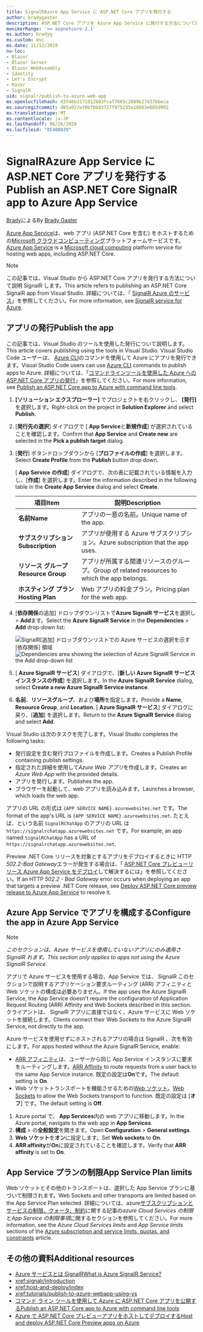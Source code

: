```yaml
---
title: SignalRAzure App Service に ASP.NET Core アプリを発行する
author: bradygaster
description: ASP.NET Core アプリを Azure App Service に発行する方法について説明 SignalR します。
monikerRange: '>= aspnetcore-2.1'
ms.author: bradyg
ms.custom: mvc
ms.date: 11/12/2019
no-loc:
- Blazor
- Blazor Server
- Blazor WebAssembly
- Identity
- Let's Encrypt
- Razor
- SignalR
uid: signalr/publish-to-azure-web-app
ms.openlocfilehash: d3f48b3171012b03fcaf7665c2089b27d37bbeca
ms.sourcegitcommit: d65a027e78bf0b83727f975235a18863e685d902
ms.translationtype: MT
ms.contentlocale: ja-JP
ms.lasthandoff: 06/26/2020
ms.locfileid: "85408839"
---
```

# <a name="publish-an-aspnet-core-signalr-app-to-azure-app-service"></a><span data-ttu-id="29b48-103">SignalRAzure App Service に ASP.NET Core アプリを発行する</span><span class="sxs-lookup"><span data-stu-id="29b48-103">Publish an ASP.NET Core SignalR app to Azure App Service</span></span>

<span data-ttu-id="29b48-104">[Brady](https://twitter.com/bradygaster)による</span><span class="sxs-lookup"><span data-stu-id="29b48-104">By [Brady Gaster](https://twitter.com/bradygaster)</span></span>

<span data-ttu-id="29b48-105">[Azure App Service](/azure/app-service/app-service-web-overview)は、web アプリ (ASP.NET Core を含む) をホストするための[Microsoft クラウドコンピューティング](https://azure.microsoft.com/)プラットフォームサービスです。</span><span class="sxs-lookup"><span data-stu-id="29b48-105">[Azure App Service](/azure/app-service/app-service-web-overview) is a [Microsoft cloud computing](https://azure.microsoft.com/) platform service for hosting web apps, including ASP.NET Core.</span></span>

> [!NOTE]
> <span data-ttu-id="29b48-106">この記事では、Visual Studio から ASP.NET Core アプリを発行する方法について説明 SignalR します。</span><span class="sxs-lookup"><span data-stu-id="29b48-106">This article refers to publishing an ASP.NET Core SignalR app from Visual Studio.</span></span> <span data-ttu-id="29b48-107">詳細については、「 [ SignalR Azure のサービス](https://azure.microsoft.com/services/signalr-service)」を参照してください。</span><span class="sxs-lookup"><span data-stu-id="29b48-107">For more information, see [SignalR service for Azure](https://azure.microsoft.com/services/signalr-service).</span></span>

## <a name="publish-the-app"></a><span data-ttu-id="29b48-108">アプリの発行</span><span class="sxs-lookup"><span data-stu-id="29b48-108">Publish the app</span></span>

<span data-ttu-id="29b48-109">この記事では、Visual Studio のツールを使用した発行について説明します。</span><span class="sxs-lookup"><span data-stu-id="29b48-109">This article covers publishing using the tools in Visual Studio.</span></span> <span data-ttu-id="29b48-110">Visual Studio Code ユーザーは、 [Azure CLI](/cli/azure)のコマンドを使用して Azure にアプリを発行できます。</span><span class="sxs-lookup"><span data-stu-id="29b48-110">Visual Studio Code users can use [Azure CLI](/cli/azure) commands to publish apps to Azure.</span></span> <span data-ttu-id="29b48-111">詳細については、「[コマンドラインツールを使用した Azure への ASP.NET Core アプリの発行](/azure/app-service/app-service-web-get-started-dotnet)」を参照してください。</span><span class="sxs-lookup"><span data-stu-id="29b48-111">For more information, see [Publish an ASP.NET Core app to Azure with command line tools](/azure/app-service/app-service-web-get-started-dotnet).</span></span>

1. <span data-ttu-id="29b48-112">**[ソリューション エクスプローラー]** でプロジェクトを右クリックし、 **[発行]** を選択します。</span><span class="sxs-lookup"><span data-stu-id="29b48-112">Right-click on the project in **Solution Explorer** and select **Publish**.</span></span>

1. <span data-ttu-id="29b48-113">[**発行先の選択**] ダイアログで [ **App Service**と**新規作成**] が選択されていることを確認します。</span><span class="sxs-lookup"><span data-stu-id="29b48-113">Confirm that **App Service** and **Create new** are selected in the **Pick a publish target** dialog.</span></span>

1. <span data-ttu-id="29b48-114">[**発行**] ボタンドロップダウンから [**プロファイルの作成**] を選択します。</span><span class="sxs-lookup"><span data-stu-id="29b48-114">Select **Create Profile** from the **Publish** button drop down.</span></span>

   <span data-ttu-id="29b48-115">[ **App Service の作成**] ダイアログで、次の表に記載されている情報を入力し、[**作成**] を選択します。</span><span class="sxs-lookup"><span data-stu-id="29b48-115">Enter the information described in the following table in the **Create App Service** dialog and select **Create**.</span></span>

   | <span data-ttu-id="29b48-116">項目</span><span class="sxs-lookup"><span data-stu-id="29b48-116">Item</span></span>               | <span data-ttu-id="29b48-117">説明</span><span class="sxs-lookup"><span data-stu-id="29b48-117">Description</span></span> |
   | ------------------ | ----------- |
   | <span data-ttu-id="29b48-118">**名前**</span><span class="sxs-lookup"><span data-stu-id="29b48-118">**Name**</span></span>           | <span data-ttu-id="29b48-119">アプリの一意の名前。</span><span class="sxs-lookup"><span data-stu-id="29b48-119">Unique name of the app.</span></span> |
   | <span data-ttu-id="29b48-120">**サブスクリプション**</span><span class="sxs-lookup"><span data-stu-id="29b48-120">**Subscription**</span></span>   | <span data-ttu-id="29b48-121">アプリが使用する Azure サブスクリプション。</span><span class="sxs-lookup"><span data-stu-id="29b48-121">Azure subscription that the app uses.</span></span> |
   | <span data-ttu-id="29b48-122">**リソース グループ**</span><span class="sxs-lookup"><span data-stu-id="29b48-122">**Resource Group**</span></span> | <span data-ttu-id="29b48-123">アプリが所属する関連リソースのグループ。</span><span class="sxs-lookup"><span data-stu-id="29b48-123">Group of related resources to which the app belongs.</span></span> |
   | <span data-ttu-id="29b48-124">**ホスティング プラン**</span><span class="sxs-lookup"><span data-stu-id="29b48-124">**Hosting Plan**</span></span>   | <span data-ttu-id="29b48-125">Web アプリの料金プラン。</span><span class="sxs-lookup"><span data-stu-id="29b48-125">Pricing plan for the web app.</span></span> |

1. <span data-ttu-id="29b48-126">[**依存関係**の追加] ドロップダウンリストで**Azure SignalR サービス**を選択し  >  **Add**ます。</span><span class="sxs-lookup"><span data-stu-id="29b48-126">Select the **Azure SignalR Service** in the **Dependencies** > **Add** drop-down list:</span></span>

   <span data-ttu-id="29b48-127">![SignalR[追加] ドロップダウンリストでの Azure サービスの選択を示す [依存関係] 領域](publish-to-azure-web-app/_static/signalr-service-dependency.png)</span><span class="sxs-lookup"><span data-stu-id="29b48-127">![Dependencies area showing the selection of Azure SignalR Service in the Add drop-down list](publish-to-azure-web-app/_static/signalr-service-dependency.png)</span></span>

1. <span data-ttu-id="29b48-128">[ **Azure SignalR サービス**] ダイアログで、[**新しい Azure SignalR サービスインスタンスの作成**] を選択します。</span><span class="sxs-lookup"><span data-stu-id="29b48-128">In the **Azure SignalR Service** dialog, select **Create a new Azure SignalR Service instance**.</span></span>

1. <span data-ttu-id="29b48-129">**名前**、**リソースグループ**、および**場所**を指定します。</span><span class="sxs-lookup"><span data-stu-id="29b48-129">Provide a **Name**, **Resource Group**, and **Location**.</span></span> <span data-ttu-id="29b48-130">[ **Azure SignalR サービス**] ダイアログに戻り、[**追加**] を選択します。</span><span class="sxs-lookup"><span data-stu-id="29b48-130">Return to the **Azure SignalR Service** dialog and select **Add**.</span></span>

<span data-ttu-id="29b48-131">Visual Studio は次のタスクを完了します。</span><span class="sxs-lookup"><span data-stu-id="29b48-131">Visual Studio completes the following tasks:</span></span>

* <span data-ttu-id="29b48-132">発行設定を含む発行プロファイルを作成します。</span><span class="sxs-lookup"><span data-stu-id="29b48-132">Creates a Publish Profile containing publish settings.</span></span>
* <span data-ttu-id="29b48-133">指定された詳細を使用して*Azure Web アプリ*を作成します。</span><span class="sxs-lookup"><span data-stu-id="29b48-133">Creates an *Azure Web App* with the provided details.</span></span>
* <span data-ttu-id="29b48-134">アプリを発行します。</span><span class="sxs-lookup"><span data-stu-id="29b48-134">Publishes the app.</span></span>
* <span data-ttu-id="29b48-135">ブラウザーを起動して、web アプリを読み込みます。</span><span class="sxs-lookup"><span data-stu-id="29b48-135">Launches a browser, which loads the web app.</span></span>

<span data-ttu-id="29b48-136">アプリの URL の形式は `{APP SERVICE NAME}.azurewebsites.net` です。</span><span class="sxs-lookup"><span data-stu-id="29b48-136">The format of the app's URL is `{APP SERVICE NAME}.azurewebsites.net`.</span></span> <span data-ttu-id="29b48-137">たとえば、という名前 `SignalRChatApp` のアプリの URL は `https://signalrchatapp.azurewebsites.net` です。</span><span class="sxs-lookup"><span data-stu-id="29b48-137">For example, an app named `SignalRChatApp` has a URL of `https://signalrchatapp.azurewebsites.net`.</span></span>

<span data-ttu-id="29b48-138">Preview .NET Core リリースを対象とするアプリをデプロイするときに HTTP *502.2-Bad Gateway*エラーが発生する場合は、「 [ASP.NET Core プレビューリリース Azure App Service をデプロイ](xref:host-and-deploy/azure-apps/index#deploy-aspnet-core-preview-release-to-azure-app-service)して解決するには」を参照してください。</span><span class="sxs-lookup"><span data-stu-id="29b48-138">If an HTTP *502.2 - Bad Gateway* error occurs when deploying an app that targets a preview .NET Core release, see [Deploy ASP.NET Core preview release to Azure App Service](xref:host-and-deploy/azure-apps/index#deploy-aspnet-core-preview-release-to-azure-app-service) to resolve it.</span></span>

## <a name="configure-the-app-in-azure-app-service"></a><span data-ttu-id="29b48-139">Azure App Service でアプリを構成する</span><span class="sxs-lookup"><span data-stu-id="29b48-139">Configure the app in Azure App Service</span></span>

> [!NOTE]
> <span data-ttu-id="29b48-140">*このセクションは、Azure サービスを使用していないアプリにのみ適用さ SignalR れます。*</span><span class="sxs-lookup"><span data-stu-id="29b48-140">*This section only applies to apps not using the Azure SignalR Service.*</span></span>
>
> <span data-ttu-id="29b48-141">アプリで Azure サービスを使用する場合、App Service では、 SignalR このセクションで説明するアプリケーション要求ルーティング (ARR) アフィニティと Web ソケットの構成は必要ありません。</span><span class="sxs-lookup"><span data-stu-id="29b48-141">If the app uses the Azure SignalR Service, the App Service doesn't require the configuration of Application Request Routing (ARR) Affinity and Web Sockets described in this section.</span></span> <span data-ttu-id="29b48-142">クライアントは、 SignalR アプリに直接ではなく、Azure サービスに Web ソケットを接続します。</span><span class="sxs-lookup"><span data-stu-id="29b48-142">Clients connect their Web Sockets to the Azure SignalR Service, not directly to the app.</span></span>

<span data-ttu-id="29b48-143">Azure サービスを使用せずにホストされるアプリの場合は SignalR 、次を有効にします。</span><span class="sxs-lookup"><span data-stu-id="29b48-143">For apps hosted without the Azure SignalR Service, enable:</span></span>

* <span data-ttu-id="29b48-144">[ARR アフィニティ](https://azure.github.io/AppService/2016/05/16/Disable-Session-affinity-cookie-(ARR-cookie)-for-Azure-web-apps.html)は、ユーザーから同じ App Service インスタンスに要求をルーティングします。</span><span class="sxs-lookup"><span data-stu-id="29b48-144">[ARR Affinity](https://azure.github.io/AppService/2016/05/16/Disable-Session-affinity-cookie-(ARR-cookie)-for-Azure-web-apps.html) to route requests from a user back to the same App Service instance.</span></span> <span data-ttu-id="29b48-145">既定の設定は**On**です。</span><span class="sxs-lookup"><span data-stu-id="29b48-145">The default setting is **On**.</span></span>
* <span data-ttu-id="29b48-146">Web ソケットトランスポートを機能させるための[Web ソケット](xref:fundamentals/websockets)。</span><span class="sxs-lookup"><span data-stu-id="29b48-146">[Web Sockets](xref:fundamentals/websockets) to allow the Web Sockets transport to function.</span></span> <span data-ttu-id="29b48-147">既定の設定は [**オフ**] です。</span><span class="sxs-lookup"><span data-stu-id="29b48-147">The default setting is **Off**.</span></span>

1. <span data-ttu-id="29b48-148">Azure portal で、 **App Services**内の web アプリに移動します。</span><span class="sxs-lookup"><span data-stu-id="29b48-148">In the Azure portal, navigate to the web app in **App Services**.</span></span>
1. <span data-ttu-id="29b48-149">**構成**  >  の**全般設定**を開きます。</span><span class="sxs-lookup"><span data-stu-id="29b48-149">Open **Configuration** > **General settings**.</span></span>
1. <span data-ttu-id="29b48-150">**Web ソケット**を**オン**に設定します。</span><span class="sxs-lookup"><span data-stu-id="29b48-150">Set **Web sockets** to **On**.</span></span>
1. <span data-ttu-id="29b48-151">**ARR affinity**が**On**に設定されていることを確認します。</span><span class="sxs-lookup"><span data-stu-id="29b48-151">Verify that **ARR affinity** is set to **On**.</span></span>

## <a name="app-service-plan-limits"></a><span data-ttu-id="29b48-152">App Service プランの制限</span><span class="sxs-lookup"><span data-stu-id="29b48-152">App Service Plan limits</span></span>

<span data-ttu-id="29b48-153">Web ソケットとその他のトランスポートは、選択した App Service プランに基づいて制限されます。</span><span class="sxs-lookup"><span data-stu-id="29b48-153">Web Sockets and other transports are limited based on the App Service Plan selected.</span></span> <span data-ttu-id="29b48-154">詳細については、azure[サブスクリプションとサービスの制限、クォータ、制約](/azure/azure-subscription-service-limits#app-service-limits)に関する記事の*azure Cloud Services の制限*と*App Service の制限事項*に関するセクションを参照してください。</span><span class="sxs-lookup"><span data-stu-id="29b48-154">For more information, see the *Azure Cloud Services limits* and *App Service limits* sections of the [Azure subscription and service limits, quotas, and constraints](/azure/azure-subscription-service-limits#app-service-limits) article.</span></span>

## <a name="additional-resources"></a><span data-ttu-id="29b48-155">その他の資料</span><span class="sxs-lookup"><span data-stu-id="29b48-155">Additional resources</span></span>

* <span data-ttu-id="29b48-156">[Azure サービスとは SignalR](/azure/azure-signalr/signalr-overview)</span><span class="sxs-lookup"><span data-stu-id="29b48-156">[What is Azure SignalR Service?](/azure/azure-signalr/signalr-overview)</span></span>
* <xref:signalr/introduction>
* <xref:host-and-deploy/index>
* <xref:tutorials/publish-to-azure-webapp-using-vs>
* [<span data-ttu-id="29b48-157">コマンド ライン ツールを使用して Azure に ASP.NET Core アプリを公開する</span><span class="sxs-lookup"><span data-stu-id="29b48-157">Publish an ASP.NET Core app to Azure with command line tools</span></span>](/azure/app-service/app-service-web-get-started-dotnet)
* [<span data-ttu-id="29b48-158">Azure で ASP.NET Core プレビューアプリをホストしてデプロイする</span><span class="sxs-lookup"><span data-stu-id="29b48-158">Host and deploy ASP.NET Core Preview apps on Azure</span></span>](xref:host-and-deploy/azure-apps/index#deploy-aspnet-core-preview-release-to-azure-app-service)
